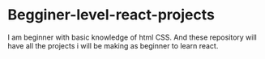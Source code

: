 # Begginer-level-react-projects
I am beginner with basic knowledge of html CSS. And these repository will have all the projects i will be making as beginner to learn react.
